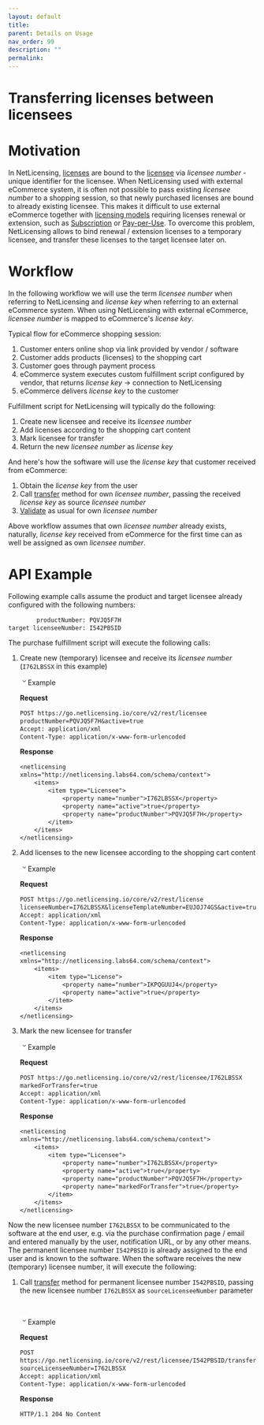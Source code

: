 ```yaml
---
layout: default
title:
parent: Details on Usage
nav_order: 99
description: ""
permalink:
---
```


Transferring licenses between licensees
======================================================================



Motivation
==========

In NetLicensing, [licenses](NetLicensing-Object-Model_11010225.html) are
bound to the [licensee](NetLicensing-Object-Model_11010225.html) via
*licensee number* - unique identifier for the licensee. When
NetLicensing used with external eCommerce system, it is often not
possible to pass existing *licensee number* to a shopping session, so
that newly purchased licenses are bound to already existing licensee.
This makes it difficult to use external eCommerce together with
[licensing models](Licensing-Models_11010230.html) requiring licenses
renewal or extension, such as [Subscription](Subscription_11010234.html)
or [Pay-per-Use](Pay-per-Use_11010233.html). To overcome this problem,
NetLicensing allows to bind renewal / extension licenses to a temporary
licensee, and transfer these licenses to the target licensee later on.

Workflow
========

In the following workflow we will use the term *licensee number* when
referring to NetLicensing and *license key* when referring to an
external eCommerce system. When using NetLicensing with external
eCommerce, *licensee number* is mapped to eCommerce's *license key*.

Typical flow for eCommerce shopping session:

1.  Customer enters online shop via link provided by vendor / software
2.  Customer adds products (licenses) to the shopping cart
3.  Customer goes through payment process
4.  eCommerce system executes custom fulfillment script configured by
    vendor, that returns *license key* -\> connection to NetLicensing
5.  eCommerce delivers *license key* to the customer

Fulfillment script for NetLicensing will typically do the following:

1.  Create new licensee and receive its *licensee number*
2.  Add licenses according to the shopping cart content
3.  Mark licensee for transfer
4.  Return the new *licensee number* as *license key*

And here's how the software will use the *license key* that customer
received from eCommerce:

1.  Obtain the *license key* from the user
2.  Call [transfer](Licensee-Services_11010217.html) method for own
    *licensee number*, passing the received *license key* as source
    *licensee number*
3.  [Validate](Licensee-Services_11010217.html) as usual for own
    *licensee number*

Above workflow assumes that own *licensee number* already exists,
naturally, *license key* received from eCommerce for the first time can
as well be assigned as own *licensee number*.

API Example
===========

Following example calls assume the product and target licensee already
configured with the following numbers:

``` theme:
        productNumber: PQVJQ5F7H
target licenseeNumber: I542PBSID
```


The purchase fulfillment script will execute the following calls:

1.  Create new (temporary) licensee and receive its *licensee number*
    (`I762LBSSX` in this example)

    <span
    class="expand-control-icon"><img src="assets/images/icons/grey_arrow_down.png" class="expand-control-image" /></span><span
    class="expand-control-text">Example</span>

    **Request**

    ``` theme:
    POST https://go.netlicensing.io/core/v2/rest/licensee
    productNumber=PQVJQ5F7H&active=true
    Accept: application/xml
    Content-Type: application/x-www-form-urlencoded
    ```

    **Response**

    ``` theme:
    <netlicensing xmlns="http://netlicensing.labs64.com/schema/context">
        <items>
            <item type="Licensee">
                <property name="number">I762LBSSX</property>
                <property name="active">true</property>
                <property name="productNumber">PQVJQ5F7H</property>
            </item>
        </items>
    </netlicensing>
    ```

2.  Add licenses to the new licensee according to the shopping cart
    content

    <span
    class="expand-control-icon"><img src="assets/images/icons/grey_arrow_down.png" class="expand-control-image" /></span><span
    class="expand-control-text">Example</span>

    **Request**

    ``` theme:
    POST https://go.netlicensing.io/core/v2/rest/license
    licenseeNumber=I762LBSSX&licenseTemplateNumber=EUJOJ74GS&active=true
    Accept: application/xml
    Content-Type: application/x-www-form-urlencoded
    ```

    **Response**

    ``` theme:
    <netlicensing xmlns="http://netlicensing.labs64.com/schema/context">
        <items>
            <item type="License">
                <property name="number">IKPQGUUJ4</property>
                <property name="active">true</property>
            </item>
        </items>
    </netlicensing>
    ```

3.  Mark the new licensee for transfer

    <span
    class="expand-control-icon"><img src="assets/images/icons/grey_arrow_down.png" class="expand-control-image" /></span><span
    class="expand-control-text">Example</span>

    **Request**

    ``` theme:
    POST https://go.netlicensing.io/core/v2/rest/licensee/I762LBSSX
    markedForTransfer=true
    Accept: application/xml
    Content-Type: application/x-www-form-urlencoded
    ```

    **Response**

    ``` theme:
    <netlicensing xmlns="http://netlicensing.labs64.com/schema/context">
        <items>
            <item type="Licensee">
                <property name="number">I762LBSSX</property>
                <property name="active">true</property>
                <property name="productNumber">PQVJQ5F7H</property>
                <property name="markedForTransfer">true</property>
            </item>
        </items>
    </netlicensing>
    ```

Now the new licensee number `I762LBSSX` to be communicated to the
software at the end user, e.g. via the purchase confirmation page /
email and entered manually by the user, notification URL, or by any
other means. The permanent licensee number `I542PBSID` is already
assigned to the end user and is known to the software. When the software
receives the new (temporary) licensee number, it will execute the
following:

1.  Call [transfer](https://www.labs64.de/confluence/display/NLICPUB/Licensee+Services) method
    for permanent licensee number `I542PBSID`, passing the new licensee
    number `I762LBSSX` as `sourceLicenseeNumber` parameter

     

    <span
    class="expand-control-icon"><img src="assets/images/icons/grey_arrow_down.png" class="expand-control-image" /></span><span
    class="expand-control-text">Example</span>

    **Request**

    ``` theme:
    POST https://go.netlicensing.io/core/v2/rest/licensee/I542PBSID/transfer
    sourceLicenseeNumber=I762LBSSX
    Accept: application/xml
    Content-Type: application/x-www-form-urlencoded
    ```

    **Response**

    ``` theme:
    HTTP/1.1 204 No Content
    ```

 
